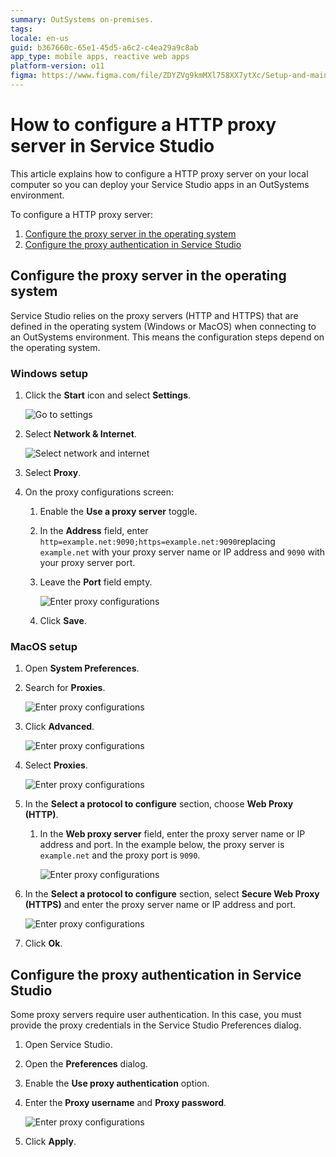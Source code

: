 ```yaml
---
summary: OutSystems on-premises.
tags: 
locale: en-us
guid: b367660c-65e1-45d5-a6c2-c4ea29a9c8ab
app_type: mobile apps, reactive web apps
platform-version: o11
figma: https://www.figma.com/file/ZDYZVg9kmMXl758XX7ytXc/Setup-and-maintain-your-OutSystems-Infrastructure?type=design&node-id=2252%3A3570&mode=design&t=iLJvc2VqD06T9g7F-1
---
```


# How to configure a HTTP proxy server in Service Studio

This article explains how to configure a HTTP proxy server on your local computer so you can deploy your Service Studio apps in an OutSystems environment.

To configure a HTTP proxy server:
1. [Configure the proxy server in the operating system](#configure-the-proxy-server-in-the-operating-system)
1. [Configure the proxy authentication in Service Studio](#how-to-configure-a-http-proxy-server-in-service-studio)

## Configure the proxy server in the operating system

Service Studio relies on the proxy servers (HTTP and HTTPS) that are defined in the operating system (Windows or MacOS) when connecting to an OutSystems environment. This means the configuration steps depend on the operating system.

### Windows setup

1. Click the **Start** icon and select **Settings**. 

    ![Go to settings](images/windows-http-proxy-settings.png)

1. Select **Network & Internet**.

    ![Select network and internet](images/windows-http-proxy-network-internet.png)

1. Select **Proxy**.

1. On the proxy configurations screen:

    1. Enable the **Use a proxy server** toggle.

    1. In the **Address** field, enter ``http=example.net:9090;https=example.net:9090``replacing ``example.net`` with your proxy server name or IP address and ``9090`` with your proxy server port. 

    1. Leave the **Port** field empty.

        ![Enter proxy configurations](images/windows-http-proxy-setup.png)

    1. Click **Save**.

### MacOS setup

1. Open **System Preferences**.

1. Search for **Proxies**.

    ![Enter proxy configurations](images/mac-http-proxy-search.png)

1. Click **Advanced**.

    ![Enter proxy configurations](images/mac-http-proxy-advanced.png)

1. Select **Proxies**.

    ![Enter proxy configurations](images/mac-http-proxy-proxies.png)

1. In the **Select a protocol to configure** section, choose **Web Proxy (HTTP)**.

    1. In the **Web proxy server** field, enter the proxy server name or IP address and port. In the example below, the proxy server is ``example.net`` and the proxy port is ``9090``.

        ![Enter proxy configurations](images/mac-http-proxy-web-settings.png)

1. In the **Select a protocol to configure** section, select **Secure Web Proxy (HTTPS)** and enter the proxy server name or IP address and port.

    ![Enter proxy configurations](images/mac-http-proxy-secure-settings.png)

1. Click **Ok**.

## Configure the proxy authentication in Service Studio

Some proxy servers require user authentication. In this case, you must provide the proxy credentials in the Service Studio Preferences dialog.

1. Open Service Studio.

1. Open the **Preferences** dialog.

1. Enable the **Use proxy authentication** option.

1. Enter the **Proxy username** and **Proxy password**.

    ![Enter proxy configurations](images/mac-http-proxy-authen.png)

1. Click **Apply**.
